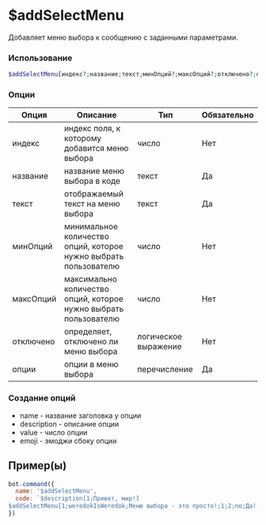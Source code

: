 # $addSelectMenu
Добавляет меню выбора к сообщению с заданными параметрами.
### Использование
```php
$addSelectMenu[индекс?;название;текст;минОпций?;максОпций?;отключено?;опции]
```

### Опции

| Опция | Описание | Тип | Обязательно |
|--------|-------------|------|----------|
| индекс | индекс поля, к которому добавится меню выбора | число | Нет | 
| название | название меню выбора в коде | текст | Да | 
| текст | отображаемый текст на меню выбора | текст | Да |
| минОпций | минимальное количество опций, которое нужно выбрать пользователю | число | Нет |
| максОпций | максимально количество опций, которое нужно выбрать пользователю | число | Нет |
| отключено | определяет, отключено ли меню выбора | логическое выражение | Нет |
| опции | опции в меню выбора | перечисление | Да |

### Создание опций
- namе - название заголовка у опции
- description - описание опции
- value - число опции
- emoji - эмоджи сбоку опции

## Пример(ы)

```javascript
bot.command({
  name: '$addSelectMenu',
  code: `$description[1;Привет, мир!]
$addSelectMenu[1;weredokIsWeredok;Меню выбора - это просто!;1;2;no;Да!:Вередок это вередок:yesWIW:no::joy:;Нет:Вередок это не вередок:noWIW:no::joy:]`
})
```